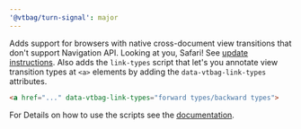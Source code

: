 ```yaml
---
'@vtbag/turn-signal': major
---
```


Adds support for browsers with native cross-document view transitions that don't support Navigation API.
Looking at you, Safari! See [update instructions](https://vtbag.dev/tools/turn-signal/update).
Also adds the `link-types` script that let's you annotate view transition types at `<a>` elements by adding the `data-vtbag-link-types` attributes.

```html
<a href="..." data-vtbag-link-types="forward types/backward types">
```

For Details on how to use the scripts see the [documentation](https://vtbag.dev/tools/turn-signal/).